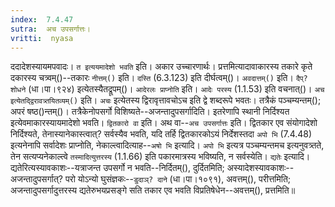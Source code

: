 ```yaml
---
index:  7.4.47
sutra:  अच उपसर्गात्तः।
vritti:  nyasa
---
```


ददादेशस्यायमपवादः। `त इत्ययमादेशो भवति` इति। अकार उच्चारणार्थः। प्रत्तमित्यादावाकारस्य तकारे कृते दकारस्य चत्र्वम्()--तकारः `नीत्तम्()` इति। `दस्ति` (6.3.123) इति दीर्घत्वम्()। `अवदात्तम्()` इति। `दैप्? शोधने` (धा।पा।९२४) इत्येतस्यैतद्रूपम्()। 
`आदेरलः प्राप्नोति` इति। `आदेः परस्य` (1.1.53) इति वचनात्()। `अच इत्येतद्द्विरावत्र्तयितव्यम्()` इति। `अचः` इत्येतस्य द्विरावृत्तावचोऽच इति द्वे शब्दरूपे भवतः। तत्रैकं पञ्चम्यन्तम्(); अपरं षष्ठ()न्तम्()। तत्रैकेनोपसर्गो विशिष्यते--अजन्तादुपसर्गादिति। इतरेणापि स्थानी निर्दिश्यत इत्येवमाकारस्यायमादेशो भवति। `द्वितकारो वा` इति। अथ वा--`अच उपसर्गात्तः` इति। द्वितकार एव संयोगादेशो निर्दिश्यते, तेनास्यानेकास्त्वात्? सर्वस्यैव भवति, यदि तर्हि द्वितकारकोऽयं निर्देशस्तदा `अपो भि` (7.4.48) इत्यनेनापि सर्वादेशः प्राप्नोति, नेकाल्त्वादित्याह--`अषो भि` इत्यादि। `अपो भि` इत्यत्र पञ्चम्यन्तमच इत्यनुवत्र्तते, तेन सत्यप्यनेकाल्त्वे `तस्मादित्युत्तरस्य` (1.1.66) इति पकारमात्रस्य भविष्यति, न सर्वस्येति। 
`द्यतेः` इत्यादि। द्यतेरित्यस्यावकाशः--यत्राजन्त उपसर्गो न भवति--निर्दितम्(), दुर्दितमिति; अस्यादेशस्यावकाशः--अजन्तादुपसर्गात्? परो योऽन्यो घुसंज्ञकः--`डुदाञ्? दाने` (धा।पा।१०९१), अवत्तम्(), परीत्तमिति; अजन्तादुपसर्गादुत्तरस्य द्यतेरुभयप्रसङ्गे सति तकार एव भवति विप्रतिषेधेन--अवत्तम्(), प्रत्तमिति॥
